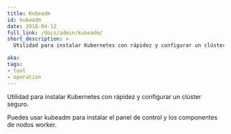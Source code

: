 ```yaml
---
title: Kubeadm
id: kubeadm
date: 2018-04-12
full_link: /docs/admin/kubeadm/
short_description: >
  Utilidad para instalar Kubernetes con rápidez y configurar un clúster seguro.

aka: 
tags:
- tool
- operation
---
```

 Utilidad para instalar Kubernetes con rápidez y configurar un clúster seguro.

<!--more--> 

Puedes usar kubeadm para instalar el panel de control y los componentes de nodos worker.
